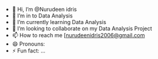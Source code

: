 - 👋 Hi, I’m @Nurudeen idris
- 👀 I’m in to Data Analysis 
- 🌱 I’m currently learning Data Analysis 
- 💞️ I’m looking to collaborate on my Data Analysis Project 
- 📫 How to reach me [nurudeenidris2006@gmail.com 
- 😄 Pronouns:
- ⚡ Fun fact: ...

<!---
Idris2244/Idris2244 is a ✨ special ✨ repository because its `README.md` (this file) appears on your GitHub profile.
You can click the Preview link to take a look at your changes.
--->
